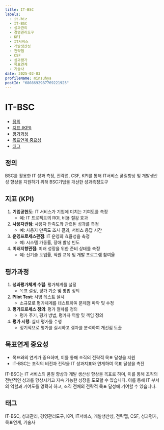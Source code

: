 ```yaml
---
title: IT-BSC
labels:
  - it.biz
  - IT-BSC
  - 성과관리
  - 경영관리도구
  - KPI
  - IT서비스
  - 개발생산성
  - 전략맵
  - CSF
  - 성과평가
  - 목표연계
  - 기술사
date: 2025-02-03
profileName: minsuhya
postId: "6808692987769221923"
---
```



# IT-BSC

<!-- mtoc-start -->

- [정의](#정의)
- [지표 (KPI)](#지표-kpi)
- [평가과정](#평가과정)
- [목표연계 중요성](#목표연계-중요성)
- [태그](#태그)

<!-- mtoc-end -->

## 정의

BSC를 활용한 IT 성과 측정, 전략맵, CSF, KPI를 통해 IT서비스 품질향상 및 개발생산성 향상을 지원하기 위해 BSC기법을 개선한 성과측정도구

## 지표 (KPI)

1. **기업공헌도**: IT 서비스가 기업에 미치는 기여도를 측정
   - 예: IT 프로젝트의 ROI, 비용 절감 효과
2. **사용자관점**: 사용자 만족도와 관련된 성과를 측정
   - 예: 사용자 만족도 조사 결과, 서비스 응답 시간
3. **운영프로세스관점**: IT 운영의 효율성을 측정
   - 예: 시스템 가동률, 장애 발생 빈도
4. **미래지향관점**: 미래 성장을 위한 준비 상태를 측정
   - 예: 신기술 도입률, 직원 교육 및 개발 프로그램 참여율

## 평가과정

1. **성과평가체계 수립**: 평가체계를 설정
   - 목표 설정, 평가 기준 및 방법 정의
2. **Pilot Test**: 시범 테스트 실시
   - 소규모로 평가체계를 테스트하여 문제점 파악 및 수정
3. **평가프로세스 정의**: 평가 절차를 정의
   - 평가 주기, 평가 방법, 평가자 역할 및 책임 정의
4. **평가 시행**: 실제 평가를 수행
   - 정기적으로 평가를 실시하고 결과를 분석하여 개선점 도출

## 목표연계 중요성

- 목표와의 연계가 중요하며, 이를 통해 조직의 전략적 목표 달성을 지원
- IT-BSC는 조직의 비전과 전략을 IT 성과지표와 연계하여 목표 달성을 촉진

IT-BSC는 IT 서비스의 품질 향상과 개발 생산성 향상을 목표로 하며, 이를 통해 조직의 전반적인 성과를 향상시키고 지속 가능한 성장을 도모할 수 있습니다. 이를 통해 IT 부서의 역할과 기여도를 명확히 하고, 조직 전체의 전략적 목표 달성에 기여할 수 있습니다.

## 태그

IT-BSC, 성과관리, 경영관리도구, KPI, IT서비스, 개발생산성, 전략맵, CSF, 성과평가, 목표연계, 기술사